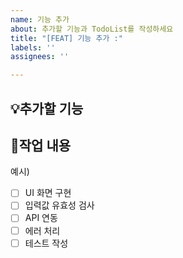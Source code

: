 ```yaml
---
name: 기능 추가
about: 추가할 기능과 TodoList를 작성하세요
title: "[FEAT] 기능 추가 :"
labels: ''
assignees: ''

---
```


## 💡추가할 기능 

## 📌작업 내용 

예시)
- [ ] UI 화면 구현
- [ ] 입력값 유효성 검사
- [ ] API 연동
- [ ] 에러 처리
- [ ] 테스트 작성

